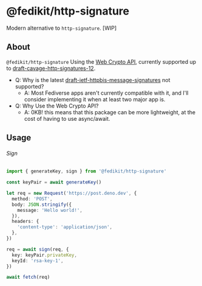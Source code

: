 # @fedikit/http-signature

Modern alternative to `http-signature`. [WIP]

## About

`@fedikit/http-signature` Using the
[Web Crypto API](https://developer.mozilla.org/en-US/docs/Web/API/Web_Crypto_API),
currently supported up to
[draft-cavage-http-signatures-12](https://datatracker.ietf.org/doc/html/draft-cavage-http-signatures-12).

- Q: Why is the latest
  [draft-ietf-httpbis-message-signatures](https://datatracker.ietf.org/doc/html/draft-ietf-httpbis-message-signatures)
  not supported?
  - A: Most Fediverse apps aren't currently compatible with it, and I'll
    consider implementing it when at least two major app is.
- Q: Why Use the Web Crypto API?
  - A: 0KB! this means that this package can be more lightweight, at the cost of
    having to use async/await.

## Usage

###### Sign

```ts
import { generateKey, sign } from '@fedikit/http-signature'

const keyPair = await generateKey()

let req = new Request('https://post.deno.dev', {
  method: 'POST',
  body: JSON.stringify({
    message: 'Hello world!',
  }),
  headers: {
    'content-type': 'application/json',
  },
})

req = await sign(req, {
  key: keyPair.privateKey,
  keyId: 'rsa-key-1',
})

await fetch(req)
```
